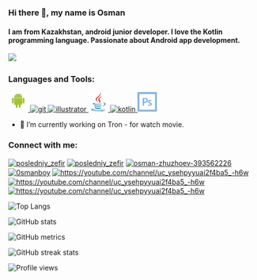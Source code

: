 ### Hi there 👋, my name is Osman
#### I am from Kazakhstan, android junior developer. I love the Kotlin programming language. Passionate about Android app development.
![](https://justresults.co.nz/wp-content/uploads/2015/10/web-developer-banner.png)

<h3 align="left">Languages and Tools: </h3>
<p align="left"> <a href="https://developer.android.com" target="_blank" rel="noreferrer"> <img src="https://raw.githubusercontent.com/devicons/devicon/master/icons/android/android-original-wordmark.svg" alt="android" width="40" height="40"/> </a> <a href="https://git-scm.com/" target="_blank" rel="noreferrer"> <img src="https://www.vectorlogo.zone/logos/git-scm/git-scm-icon.svg" alt="git" width="40" height=" 40"/> </a> <a href="https://www.adobe.com/in/products/illustrator.html" target="_blank" rel="noreferrer"> <img src="https://www.vectorlogo.zone/logos/adobe_illustrator/adobe_illustrator-icon.svg" alt="illustrator" width="40" height="40"/> </a> <a href="https://www.java.com" target="_blank" rel="noreferrer"> <img src="https://raw.githubusercontent.com/devicons/devicon/master/icons/java/java-original.svg" alt="java" width="40" height="40"/> </a> <a href="https://kotlinlang.org" target="_blank" rel="noreferrer"> <img src="https://www.vectorlogo.zone/logos/kotlinlang/kotlinlang-icon.svg" alt="kotlin" width="40" height="40"/> </a> <a href="https://www.photoshop.com/en" target="_blank" rel="noreferrer"> <img src="https://raw.githubusercontent.com/devicons/devicon/master/icons/photoshop/photoshop-line.svg" alt="photoshop" width="40" height="40"/> </a > </p>



- 🔭 I’m currently working on Tron - for watch movie.
<h3 align="left">Connect with me:</h3>
<p align="left">
<a href="https://twitter.com/posledniy_zefir" target="blank"><img align="center" src="https://raw.githubusercontent.com/rahuldkjain/github-profile-readme-generator/master/src/images/icons/Social/twitter.svg" alt="posledniy_zefir" height="30" width="40" /></a>
<a href="https://github.com/osman-boy" target="blank"><img align="center" src="https://cdn.jsdelivr.net/npm/simple-icons@3.0.1/icons/github.svg" alt="posledniy_zefir" height="30" width="40" /></a>
<a href="https://linkedin.com/in/osman-zhuzhoev-393562226" target="blank"><img align="center" src="https://raw.githubusercontent.com/rahuldkjain/github-profile-readme-generator/master/src/images/icons/Social/linked-in-alt.svg" alt="osman-zhuzhoev-393562226" height="30" width="40" /></a>
<a href="https://instagram.com/0smanboy" target="blank"><img align="center" src="https://raw.githubusercontent.com/rahuldkjain/github-profile-readme-generator/master/src/images/icons/Social/instagram.svg" alt="0smanboy" height="30" width= "40" /></a>
<a href="https://www.youtube.com/c/https://youtube.com/channel/uc_ysehpyyuai2f4ba5_-h6w" target="blank"><img align="center" src="https://raw.githubusercontent.com/rahuldkjain/github-profile-readme-generator/master/src/images/icons/Social/youtube.svg" alt="https://youtube.com/channel/uc_ysehpyyuai2f4ba5_-h6w" height="30" width="40" /></a>
<a href="https://www.reddit.com/user/osman-boy" target="blank"><img align="center" src="https://cdn.jsdelivr.net/npm/simple-icons@3.0.1/icons/reddit.svg" alt="https://youtube.com/channel/uc_ysehpyyuai2f4ba5_-h6w" height="30" width="40" /></a>
<a href="https://t.me/osmanboy" target="blank"><img align="center" src="https://cdn.jsdelivr.net/npm/simple-icons@3.0.1/icons/telegram.svg" alt="https://youtube.com/channel/uc_ysehpyyuai2f4ba5_-h6w" height="30" width="40" /></a>
</p>


![Top Langs](https://github-readme-stats.vercel.app/api/top-langs/?username=osman-boy&theme=aura&layout=compact)

![GitHub stats](https://github-readme-stats.vercel.app/api?username=osman-boy&show_icons=true&theme=midnight-purple)

![GitHub metrics](https://metrics.lecoq.io/osman-boy)

![GitHub streak stats](https://github-readme-streak-stats.herokuapp.com/?user=osman-boy)

![Profile views](https://gpvc.arturio.dev/osman-boy)  
